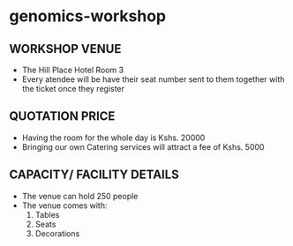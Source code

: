 # genomics-workshop
## WORKSHOP VENUE
* The Hill Place Hotel Room 3
* Every atendee will be have their seat number sent to them together with the ticket once they register

## QUOTATION PRICE
* Having the room for the whole day is Kshs. 20000
* Bringing our own Catering services will attract a fee of Kshs. 5000

## CAPACITY/ FACILITY DETAILS
* The venue can hold 250 people
* The venue comes with:
     1. Tables
     2. Seats
     3. Decorations
